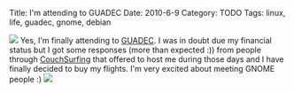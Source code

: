 Title: I'm attending to GUADEC
Date: 2010-6-9
Category: TODO
Tags: linux, life, guadec, gnome, debian

![](http://www.guadec.org/img/guadec-oranje.png) Yes, I'm finally attending to [GUADEC](http://www.guadec.org/). I was in doubt due my
financial status but I got some responses (more than expected :)) from people through [CouchSurfing](http://www.couchsurfing.org/) that
offered to host me during those days and I have finally decided to buy my flights. I'm very excited about meeting GNOME people :)
![](/sites/default/files/pictures/header-logo.png)
